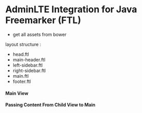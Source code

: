 # AdminLTE Integration for Java Freemarker (FTL)


- get all assets from bower 

layout structure :

- head.ftl
- main-header.ftl
- left-sidebar.ftl
- right-sidebar.ftl
- main.ftl
- footer.ftl

#### Main View

#### Passing Content From Child View to Main